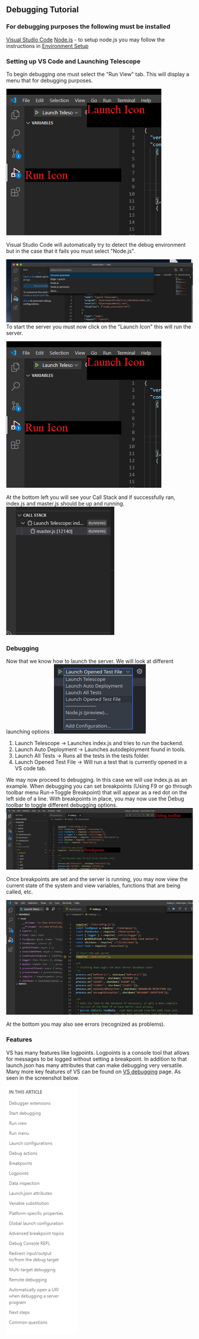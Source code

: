 ## Debugging Tutorial

### For debugging purposes the following must be installed

[Visual Studio Code](https://code.visualstudio.com/)
[Node.js](https://www.npmjs.com/) - to setup node.js you may follow the instructions in [Environment Setup](https://github.com/Seneca-CDOT/telescope/blob/master/docs/environment-setup.md)

### Setting up VS Code and Launching Telescope

To begin debugging one must select the "Run View" tab. This will display a menu that for debugging purposes.

![VS Run View Screenshot](./images/VS-Run-View-Screenshot.png)

Visual Studio Code will automatically try to detect the debug environment but in the case that it fails you must select "Node.js".

![VS Debug Environment Screenshot](./images/VS-Debug-Environment-Screenshot.png)
To start the server you must now click on the "Launch Icon" this will run the server.

![VS Launch Telescope Screenshot](./images/VS-Run-View-Screenshot.png)

At the bottom left you will see your Call Stack and if successfully ran, index.js and master.js should be up and running.
![VS Call Stack Screenshot](./images/VS-Call-Stack-Screenshot.png)

### Debugging

Now that we know how to launch the server. We will look at different launching options :
![VS Launch Options Screenshot](./images/VS-Launch-Options.png)

1. Launch Telescope -> Launches index.js and tries to run the backend.
1. Launch Auto Deployment -> Launches autodeployment found in tools.
1. Launch All Tests -> Runs all the tests in the tests folder.
1. Launch Opened Test File -> Will run a test that is currently opened in a VS code tab.

We may now proceed to debugging.
In this case we will use index.js as an example. When debugging you can set breakpoints (Using F9 or go through toolbar menu Run->Toggle Breakpoint) that will appear as a red dot on the left side of a line. With breakpoints in place, you may now use the Debug toolbar to toggle different debugging options.
![VS Breakpoint Screenshot](./images/VS-Breakpoint-Screenshot.png)

Once breakpoints are set and the server is running, you may now view the current state of the system and view variables, functions that are being called, etc.

![VS Variables + Problems Screenshot](./images/VS-Variables-Problem-Screenshot.png)

At the bottom you may also see errors (recognized as problems).

### Features

VS has many features like logpoints. Logpoints is a console tool that allows for messages to be logged without setting a breakpoint.
In addition to that launch.json has many attributes that can make debugging very versatile.
Many more key features of VS can be found on [VS debugging](https://code.visualstudio.com/docs/editor/debugging#_launch-configurations) page. As seen in the screenshot below.

![VS Variables + Problems Screenshot](./images/VS-Features-Screenshot.png)
